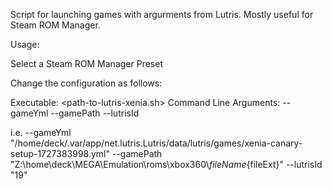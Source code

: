 Script for launching games with argurments from Lutris. Mostly useful for Steam ROM Manager.

Usage:

Select a Steam ROM Manager Preset

Change the configuration as follows:

Executable: <path-to-lutris-xenia.sh>
Command Line Arguments: --gameYml <gameYml> --gamePath <gamePath> --lutrisId <lutrisId>

i.e. --gameYml "/home/deck/.var/app/net.lutris.Lutris/data/lutris/games/xenia-canary-setup-1727383998.yml" --gamePath "Z:\home\deck\MEGA\Emulation\roms\xbox360\\${fileName}${fileExt}" --lutrisId "19"
